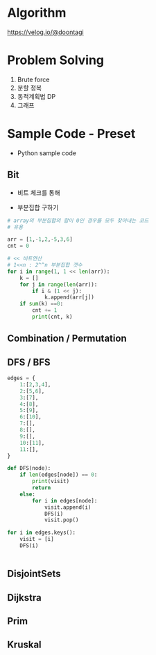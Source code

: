 # Algorithm 

 https://velog.io/@doontagi 

# Problem Solving

1. Brute force
2. 분할 정복
3. 동적계획법 DP 
4. 그래프

# Sample Code - Preset

- Python sample code 

## Bit

- 비트 체크를 통해 

- 부분집합 구하기 

```python
# array의 부분집합의 합이 0인 경우를 모두 찾아내는 코드 
# 유용

arr = [1,-1,2,-5,3,6]
cnt = 0

# << 비트연산 
# 1<<n : 2^^n 부분집합 갯수
for i in range(1, 1 << len(arr)):
    k = []
    for j in range(len(arr)):
        if i & (1 << j):
            k.append(arr[j])
    if sum(k) ==0:
        cnt += 1
        print(cnt, k)
```



## Combination / Permutation

## DFS / BFS 

```python
edges = {
    1:[2,3,4],
    2:[5,6],
    3:[7],
    4:[8],
    5:[9],
    6:[10],
    7:[],
    8:[],
    9:[],
    10:[11],
    11:[],
}

def DFS(node):
    if len(edges[node]) == 0:
        print(visit)
        return
    else:
        for i in edges[node]:
            visit.append(i)
            DFS(i)
            visit.pop()

for i in edges.keys():
    visit = [i]
    DFS(i)
    
```

## DisjointSets

## Dijkstra

## Prim

## Kruskal

